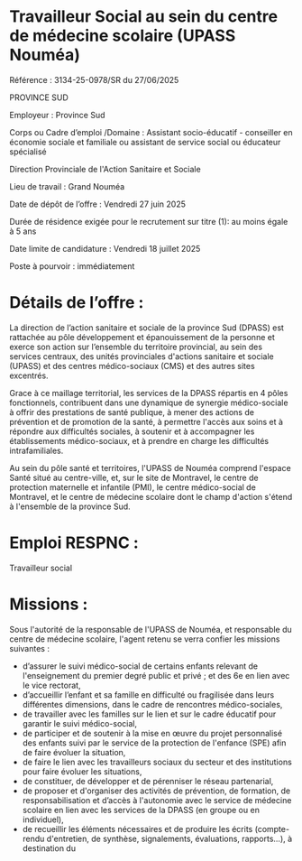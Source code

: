 
# Travailleur Social au sein du centre de médecine scolaire (UPASS Nouméa)

Référence : 3134-25-0978/SR du 27/06/2025

PROVINCE SUD



Employeur : Province Sud

Corps ou Cadre d’emploi /Domaine : Assistant socio-éducatif - conseiller en économie sociale et familiale ou assistant de service social ou éducateur spécialisé

Direction Provinciale de l'Action Sanitaire et Sociale

Lieu de travail : Grand Nouméa

Date de dépôt de l’offre : Vendredi 27 juin 2025

Durée de résidence exigée pour le recrutement sur titre (1): au moins égale à 5 ans

Date limite de candidature : Vendredi 18 juillet 2025

Poste à pourvoir : immédiatement

# Détails de l’offre :

La direction de l’action sanitaire et sociale de la province Sud (DPASS) est rattachée au pôle développement et épanouissement de la personne et exerce son action sur l’ensemble du territoire provincial, au sein des services centraux, des unités provinciales d'actions sanitaire et sociale (UPASS) et des centres médico-sociaux (CMS) et des autres sites excentrés.

Grace à ce maillage territorial, les services de la DPASS répartis en 4 pôles fonctionnels, contribuent dans une dynamique de synergie médico-sociale à offrir des prestations de santé publique, à mener des actions de prévention et de promotion de la santé, à permettre l'accès aux soins et à répondre aux difficultés sociales, à soutenir et à accompagner les établissements médico-sociaux, et à prendre en charge les difficultés intrafamiliales.

Au sein du pôle santé et territoires, l'UPASS de Nouméa comprend l'espace Santé situé au centre-ville, et, sur le site de Montravel, le centre de protection maternelle et infantile (PMI), le centre médico-social de Montravel, et le centre de médecine scolaire dont le champ d'action s'étend à l'ensemble de la province Sud.

# Emploi RESPNC :

Travailleur social

# Missions :

Sous l'autorité de la responsable de l'UPASS de Nouméa, et responsable du centre de médecine scolaire, l'agent retenu se verra confier les missions suivantes :

- d’assurer le suivi médico-social de certains enfants relevant de l'enseignement du premier degré public et privé ; et des 6e en lien avec le vice rectorat,
- d’accueillir l’enfant et sa famille en difficulté ou fragilisée dans leurs différentes dimensions, dans le cadre de rencontres médico-sociales,
- de travailler avec les familles sur le lien et sur le cadre éducatif pour garantir le suivi médico-social,
- de participer et de soutenir à la mise en œuvre du projet personnalisé des enfants suivi par le service de la protection de l'enfance (SPE) afin de faire évoluer la situation,
- de faire le lien avec les travailleurs sociaux du secteur et des institutions pour faire évoluer les situations,
- de constituer, de développer et de pérenniser le réseau partenarial,
- de proposer et d'organiser des activités de prévention, de formation, de responsabilisation et d’accès à l'autonomie avec le service de médecine scolaire en lien avec les services de la DPASS (en groupe ou en individuel),
- de recueillir les éléments nécessaires et de produire les écrits (compte-rendu d'entretien, de synthèse, signalements, évaluations, rapports…), à destination du